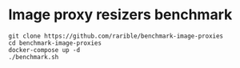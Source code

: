 # Image proxy resizers benchmark

```
git clone https://github.com/rarible/benchmark-image-proxies
cd benchmark-image-proxies
docker-compose up -d
./benchmark.sh
```

